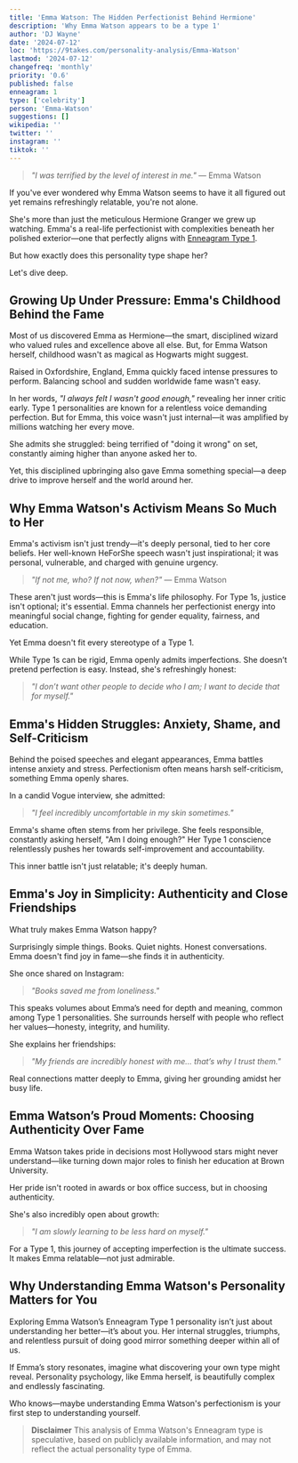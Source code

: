 ```yaml
---
title: 'Emma Watson: The Hidden Perfectionist Behind Hermione'
description: 'Why Emma Watson appears to be a type 1'
author: 'DJ Wayne'
date: '2024-07-12'
loc: 'https://9takes.com/personality-analysis/Emma-Watson'
lastmod: '2024-07-12'
changefreq: 'monthly'
priority: '0.6'
published: false
enneagram: 1
type: ['celebrity']
person: 'Emma-Watson'
suggestions: []
wikipedia: ''
twitter: ''
instagram: ''
tiktok: ''
---
```


> _"I was terrified by the level of interest in me."_ — Emma Watson

<p class="firstLetter">If you've ever wondered why Emma Watson seems to have it all figured out yet remains refreshingly relatable, you're not alone.</p>

She's more than just the meticulous Hermione Granger we grew up watching. Emma's a real-life perfectionist with complexities beneath her polished exterior—one that perfectly aligns with [Enneagram Type 1](/enneagram-corner/enneagram-type-1).

But how exactly does this personality type shape her?

Let's dive deep.

## Growing Up Under Pressure: Emma's Childhood Behind the Fame

Most of us discovered Emma as Hermione—the smart, disciplined wizard who valued rules and excellence above all else. But, for Emma Watson herself, childhood wasn't as magical as Hogwarts might suggest.

Raised in Oxfordshire, England, Emma quickly faced intense pressures to perform. Balancing school and sudden worldwide fame wasn't easy.

In her words, _"I always felt I wasn't good enough,"_ revealing her inner critic early. Type 1 personalities are known for a relentless voice demanding perfection. But for Emma, this voice wasn't just internal—it was amplified by millions watching her every move.

She admits she struggled: being terrified of "doing it wrong" on set, constantly aiming higher than anyone asked her to.

Yet, this disciplined upbringing also gave Emma something special—a deep drive to improve herself and the world around her.

## Why Emma Watson's Activism Means So Much to Her

Emma's activism isn't just trendy—it's deeply personal, tied to her core beliefs. Her well-known HeForShe speech wasn't just inspirational; it was personal, vulnerable, and charged with genuine urgency.

> _"If not me, who? If not now, when?"_ — Emma Watson

These aren't just words—this is Emma's life philosophy. For Type 1s, justice isn't optional; it's essential. Emma channels her perfectionist energy into meaningful social change, fighting for gender equality, fairness, and education.

Yet Emma doesn't fit every stereotype of a Type 1.

While Type 1s can be rigid, Emma openly admits imperfections. She doesn’t pretend perfection is easy. Instead, she's refreshingly honest:

> _"I don’t want other people to decide who I am; I want to decide that for myself."_

## Emma's Hidden Struggles: Anxiety, Shame, and Self-Criticism

Behind the poised speeches and elegant appearances, Emma battles intense anxiety and stress. Perfectionism often means harsh self-criticism, something Emma openly shares.

In a candid Vogue interview, she admitted:

> _"I feel incredibly uncomfortable in my skin sometimes."_

Emma's shame often stems from her privilege. She feels responsible, constantly asking herself, "Am I doing enough?" Her Type 1 conscience relentlessly pushes her towards self-improvement and accountability.

This inner battle isn't just relatable; it's deeply human.

## Emma's Joy in Simplicity: Authenticity and Close Friendships

What truly makes Emma Watson happy?

Surprisingly simple things. Books. Quiet nights. Honest conversations. Emma doesn't find joy in fame—she finds it in authenticity.

She once shared on Instagram:

> _"Books saved me from loneliness."_

This speaks volumes about Emma’s need for depth and meaning, common among Type 1 personalities. She surrounds herself with people who reflect her values—honesty, integrity, and humility.

She explains her friendships:

> _"My friends are incredibly honest with me… that’s why I trust them."_

Real connections matter deeply to Emma, giving her grounding amidst her busy life.

## Emma Watson’s Proud Moments: Choosing Authenticity Over Fame

Emma Watson takes pride in decisions most Hollywood stars might never understand—like turning down major roles to finish her education at Brown University.

Her pride isn't rooted in awards or box office success, but in choosing authenticity.

She's also incredibly open about growth:

> _"I am slowly learning to be less hard on myself."_

For a Type 1, this journey of accepting imperfection is the ultimate success. It makes Emma relatable—not just admirable.

## Why Understanding Emma Watson's Personality Matters for You

Exploring Emma Watson’s Enneagram Type 1 personality isn’t just about understanding her better—it’s about you. Her internal struggles, triumphs, and relentless pursuit of doing good mirror something deeper within all of us.

If Emma’s story resonates, imagine what discovering your own type might reveal. Personality psychology, like Emma herself, is beautifully complex and endlessly fascinating.

Who knows—maybe understanding Emma Watson's perfectionism is your first step to understanding yourself.

> **Disclaimer** This analysis of Emma Watson's Enneagram type is speculative, based on publicly available information, and may not reflect the actual personality type of Emma.
